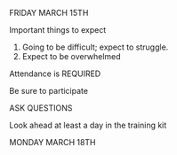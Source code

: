 FRIDAY MARCH 15TH

Important things to expect

1. Going to be difficult; expect to struggle.
2. Expect to be overwhelmed

Attendance is REQUIRED

Be sure to participate

ASK QUESTIONS

Look ahead at least a day in the training kit

MONDAY MARCH 18TH

